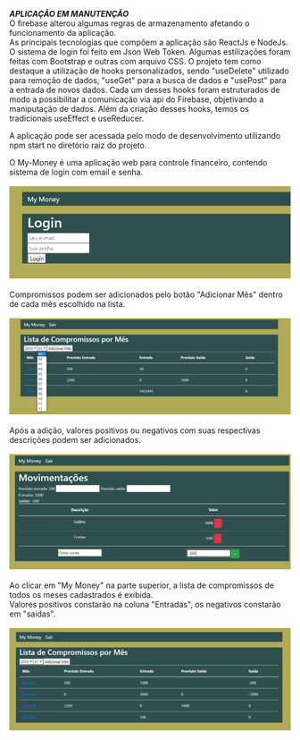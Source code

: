 ***APLICAÇÃO EM MANUTENÇÃO***<br/>
O firebase alterou algumas regras de armazenamento afetando o funcionamento da aplicação.<br/>
As principais tecnologias que compõem a aplicação são ReactJs e NodeJs. O sistema de login foi feito em Json Web Token. Algumas estilizações foram feitas com Bootstrap e outras com arquivo CSS. O projeto tem como destaque a utilização de hooks personalizados, sendo "useDelete" utilizado para remoção de dados, "useGet" para a busca de dados e "usePost" para a entrada de novos dados. Cada um desses hooks foram estruturados de modo a possibilitar a comunicação via api do Firebase, objetivando a maniputação de dados. Além da criação desses hooks, temos os tradicionais useEffect e useReducer. <br/>

A aplicação pode ser acessada pelo modo de desenvolvimento utilizando npm start no diretório raiz do projeto. 

O My-Money é uma aplicação web para controle financeiro, contendo sistema de login com email e senha. <br/><br/>
<img src="/src/Image/home.png"> <br/><br/>
Compromissos podem ser adicionados pelo botão "Adicionar Mês" dentro de cada mês escolhido na lista. <br/><br/>
<img src="/src/Image/adicionarMes.png"> <br/><br/>
Após a adição, valores positivos ou negativos com suas respectivas descrições podem ser adicionados. <br/><br/>
<img src="/src/Image/telaadicaodemes.png"> <br/><br/>
Ao clicar em "My Money" na parte superior, a lista de compromissos de todos os meses cadastrados é exibida.  <br/>
Valores positivos constarão na coluna "Entradas", os negativos constarão em "saídas".<br/><br/>
<img src="/src/Image/telaprincipal.png"> 





